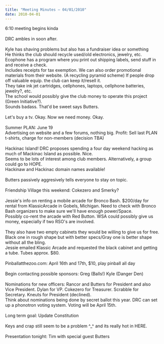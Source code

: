 ```yaml
---
title: "Meeting Minutes – 04/01/2010"
date: 2010-04-01
---
```

6:10 meeting begins kinda<br />
<br />
DRC ambles in soon after.<br />
<br />
Kyle has shaving problems but also has a fundraiser idea or something<br />
He thinks the club should recycle used/old electronics, jewelry, etc. Ecophone has a program where you print out shipping labels, send stuff in and receive a check.<br />
Includes receipts for tax exemption. We can also order promotional materials from their website. (A recycling pyramid scheme) If people drop off valuable equip. the club can keep it/resell it.<br />
They take ink jet cartridges, cellphones, laptops, cellphone batteries, jewelry?, etc.<br />
The school would possibly give the club money to operate this project (Green Initiative?).<br />
Sounds badass. That'd be sweet says Butters.<br />
<br />
Let's buy a tv. Okay. Now we need money. Okay.<br />
<br />
Summer PLAN: June 19<br />
Advertising on website and a few forums, nothing big. Profit: Sell last PLAN t-shirts, charge for non-members (decision TBA)<br />
<br />
Hackinac Island! DRC proposes spending a four day weekend hacking as much of Mackinac Island as possible. Nice.<br />
Seems to be lots of interest among club members. Alternatively, a group could go to HOPE.<br />
Hackinaw and Hackinac domain names available!<br />
<br />
Butters passively aggresively tells everyone to stay on topic.<br />
<br />
Friendship Village this weekend: Cokezero and Smerky?<br />
<br />
Jessie's info on renting a mobile arcade for Bronco Bash. $200/day for rental from KlassicArcade in Gobels, Michigan. Need to check with Bronco Bash organizers to make sure we'll have enough power/Space.<br />
Possibly co-rent the arcade with Red Button. WSA could possibly give us money, especially if two RSO's are involved.<br />
<br />
They also have two empty cabinets they would be willing to give us for free. Black one in rough shape but with better specs/Gray one is better shape without all the bling.<br />
Jessie emailed Klassic Arcade and requested the black cabinet and getting a tube. Tubes approx. $80.<br />
<br />
Pinballatthezoo.com: April 16th and 17th, $10, play pinball all day<br />
<br />
Begin contacting possible sponsors: Greg (Balls!) Kyle (Danger Den)<br />
<br />
Nominations for new officers: Rancor and Butters for President and also Vice President. Dylan for VP. Cokezero for Treasurer. Scrabble for Secretary. Kneuts for President (declined).<br />
Think about nominations being done by secret ballot this year. DRC can set up a phonotron voting system. Voting will be April 15th.<br />
<br />
Long term goal: Update Constitution<br />
<br />
Keys and crap still seem to be a problem ^_^ and its really hot in HERE.<br />
<br />
Presentation tonight: Tim with special guest Butters